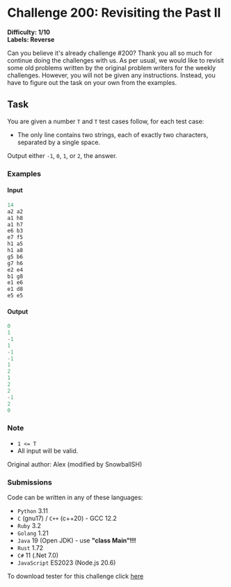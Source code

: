 # Challenge 200: Revisiting the Past II

**Difficulty: 1/10  
Labels: Reverse**

Can you believe it's already challenge #200? Thank you all so much for continue doing the challenges with us.
As per usual, we would like to revisit some old problems written by the original problem writers for the weekly challenges. However, you will not be given any instructions. Instead, you have to figure out the task on your own from the examples.

## Task

You are given a number `T` and `T` test cases follow, for each test case:

- The only line contains two strings, each of exactly two characters, separated by a single space.

Output either `-1`, `0`, `1`, or `2`, the answer.

### Examples

#### Input

```rust
14
a2 a2
a1 h8
a1 h7
e6 b3
e7 f5
h1 a5
h1 a8
g5 b6
g7 h6
e2 e4
b1 g8
e1 e6
e1 d8
e5 e5
```

#### Output

```rust
0
1
-1
1
-1
-1
1
2
1
2
2
-1
2
0
```

### Note

- `1 <= T`
- All input will be valid.

Original author: Alex (modified by SnowballSH)

### Submissions

Code can be written in any of these languages:

- `Python` 3.11
- `C` (gnu17) / `C++` (c++20) - GCC 12.2
- `Ruby` 3.2
- `Golang` 1.21
- `Java` 19 (Open JDK) - use **"class Main"!!!**
- `Rust` 1.72
- `C#` 11 (.Net 7.0)
- `JavaScript` ES2023 (Node.js 20.6)

To download tester for this challenge click [here](https://downgit.github.io/#/home?url=https://github.com/Pomroka/PreviousChallenges/tree/main/Challenge_200)
